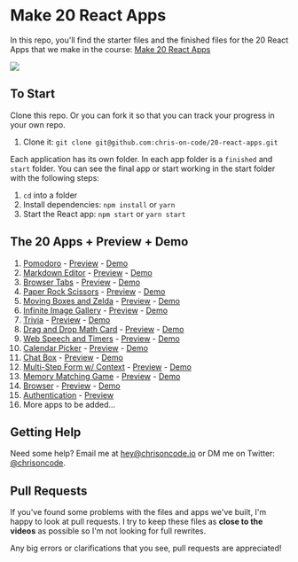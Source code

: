 # Make 20 React Apps

In this repo, you'll find the starter files and the finished files for the 20 React Apps that we make in the course: [Make 20 React Apps](https://MakeReactApps.com)

![](https://i.imgur.com/gTADDDE.png)

## To Start

Clone this repo. Or you can fork it so that you can track your progress in your own repo.

1. Clone it: `git clone git@github.com:chris-on-code/20-react-apps.git`

Each application has its own folder. In each app folder is a `finished` and `start` folder. You can see the final app or start working in the start folder with the following steps:

1. `cd` into a folder
2. Install dependencies: `npm install` or `yarn`
3. Start the React app: `npm start` or `yarn start`

## The 20 Apps + Preview + Demo

1. [Pomodoro](https://github.com/chris-on-code/20-react-apps/tree/master/pomodoro) - [Preview](https://courses.chrisoncode.io/courses/make-20-react-apps/249106-pomodoro/748623-00-pomodoro-preview) - [Demo](https://r36qd.codesandbox.io/)
1. [Markdown Editor](https://github.com/chris-on-code/20-react-apps/tree/master/markdown-editor) - [Preview](https://courses.chrisoncode.io/courses/make-20-react-apps/249710-markdown-editor/748732-00-markdown-editor-preview) - [Demo](https://391jg.codesandbox.io/)
1. [Browser Tabs](https://github.com/chris-on-code/20-react-apps/tree/master/browser-tabs) - [Preview](https://courses.chrisoncode.io/courses/make-20-react-apps/249108-browser-tabs/748775-00-browser-tabs-preview) - [Demo](https://yyhfg.codesandbox.io/)
1. [Paper Rock Scissors](https://github.com/chris-on-code/20-react-apps/tree/master/paper-rock-scissors) - [Preview](https://courses.chrisoncode.io/courses/make-20-react-apps/249667-paper-rock-scissors/748691-00-paper-rock-scissors-preview) - [Demo](https://njpw4.codesandbox.io/)
1. [Moving Boxes and Zelda](https://github.com/chris-on-code/20-react-apps/tree/master/moving-box-link) - [Preview](https://courses.chrisoncode.io/courses/make-20-react-apps/250927-moving-boxes-and-zelda/748714-00-moving-boxes-and-link-preview) - [Demo](https://405hq.codesandbox.io/)
1. [Infinite Image Gallery](https://github.com/chris-on-code/20-react-apps/tree/master/image-gallery) - [Preview](https://courses.chrisoncode.io/courses/make-20-react-apps/257611-infinite-image-gallery/748761-00-infinite-image-gallery-preview) - [Demo](https://e9ucz.csb.app/)
1. [Trivia](https://github.com/chris-on-code/20-react-apps/tree/master/trivia) - [Preview](https://learn.chrisoncode.io/courses/make-20-react-apps/271017-07-trivia/783724-00-trivia-preview) - [Demo](https://qlb3o.csb.app/)
1. [Drag and Drop Math Card](https://github.com/chris-on-code/20-react-apps/tree/master/drag-drop-math-card) - [Preview](https://learn.chrisoncode.io/courses/make-20-react-apps/329060-14-drag-and-drop-math-card/938167-00-drag-and-drop-math-card-preview) - [Demo](https://sj1bd.csb.app/)
1. [Web Speech and Timers](https://github.com/chris-on-code/20-react-apps/tree/master/speech-timers) - [Preview](https://learn.chrisoncode.io/courses/make-20-react-apps/286509-09-web-speech-and-timers/825083-00-web-speech-and-timers-preview) - [Demo](https://4jfqj.csb.app/)
1. [Calendar Picker](https://github.com/chris-on-code/20-react-apps/tree/master/calendar-picker) - [Preview](https://learn.chrisoncode.io/courses/make-20-react-apps/302585-10-calendar-picker/864913-00-calendar-picker-preview) - [Demo](https://d4vfr.csb.app/)
1. [Chat Box](https://github.com/chris-on-code/20-react-apps/tree/master/chat-box) - [Preview](https://learn.chrisoncode.io/courses/make-20-react-apps/325003-11-animated-chat-box/927294-00-chat-box-preview) - [Demo](https://9lrdz.csb.app/)
1. [Multi-Step Form w/ Context](https://github.com/chris-on-code/20-react-apps/tree/master/multi-step-form) - [Preview](https://learn.chrisoncode.io/courses/make-20-react-apps/325871-12-multi-step-form/929787-00-multi-step-form-preview) - [Demo](https://hbkbf.csb.app/)
1. [Memory Matching Game](https://github.com/chris-on-code/20-react-apps/tree/master/memory-matching) - [Preview](https://learn.chrisoncode.io/courses/make-20-react-apps/326011-13-memory-matching-game/930017-00-memory-matching-preview) - [Demo](https://0dsop.csb.app/)
1. [Browser](https://github.com/chris-on-code/20-react-apps/tree/master/browser) - [Preview](https://learn.chrisoncode.io/courses/make-20-react-apps/334917-15-browser/954260-00-browser-browser-preview) - [Demo](https://e7ws4.csb.app/)
1. [Authentication](https://github.com/chris-on-code/20-react-apps/tree/master/authentication) - [Preview](https://learn.chrisoncode.io/courses/make-20-react-apps/284972-08-authentication/821360-00-authentication-preview)
1. More apps to be added...

## Getting Help

Need some help? Email me at [hey@chrisoncode.io](mailto:hey@chrisoncode.io) or DM me on Twitter: [@chrisoncode](https://twitter.com/chrisoncode).

## Pull Requests

If you've found some problems with the files and apps we've built, I'm happy to look at pull requests. I try to keep these files as **close to the videos** as possible so I'm not looking for full rewrites.

Any big errors or clarifications that you see, pull requests are appreciated!

